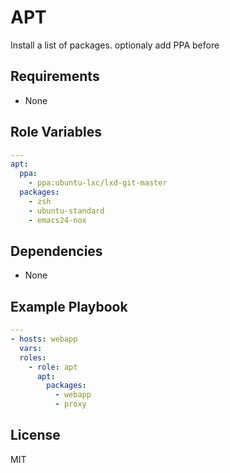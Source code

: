 APT
==========

Install a list of packages. optionaly add PPA before

Requirements
------------

 - None

Role Variables
---------------

```yaml
---
apt:
  ppa:
    - ppa:ubuntu-lxc/lxd-git-master
  packages:
    - zsh
    - ubuntu-standard
    - emacs24-nox
```

Dependencies
------------

 - None

Example Playbook
----------------

```yaml
---
- hosts: webapp
  vars:
  roles:
    - role: apt
      apt:
        packages:
          - webapp
          - proxy
```

License
-------

MIT
